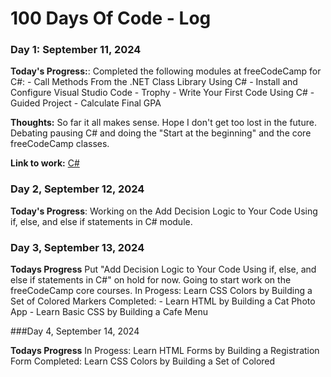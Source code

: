 # 100 Days Of Code - Log

### Day 1: September 11, 2024

**Today's Progress:**: Completed the following modules at freeCodeCamp for C#:
                      - Call Methods From the .NET Class Library Using C#
                      - Install and Configure Visual Studio Code
                      - Trophy - Write Your First Code Using C#
                      - Guided Project - Calculate Final GPA

**Thoughts:** So far it all makes sense. Hope I don't get too lost in the future. Debating pausing C# and doing the "Start at the beginning" and the core freeCodeCamp classes.

**Link to work:** [C#](https://www.freecodecamp.org/learn/foundational-c-sharp-with-microsoft/create-and-run-simple-c-sharp-console-applications/call-methods-from-the-dot-net-class-library-using-c-sharp)

### Day 2, September 12, 2024

**Today's Progress**: Working on the Add Decision Logic to Your Code Using if, else, and else if statements in C# module.

### Day 3, September 13, 2024

**Todays Progress** Put "Add Decision Logic to Your Code Using if, else, and else if statements in C#" on hold for now. Going to start
                    work on the freeCodeCamp core courses.
                    In Progess: Learn CSS Colors by Building a Set of Colored Markers
                    Completed:
                        - Learn HTML by Building a Cat Photo App
                        - Learn Basic CSS by Building a Cafe Menu

###Day 4, September 14, 2024

**Todays Progress** In Progess: Learn HTML Forms by Building a Registration Form 
Completed: Learn CSS Colors by Building a Set of Colored